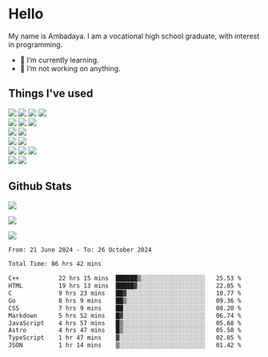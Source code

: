 # Hello

My name is Ambadaya. I am a vocational high school graduate, with interest in programming.

- 🌱 I’m currently learning.
- 🔭 I’m not working on anything.

## Things I've used
<p>
  <img src="https://img.shields.io/badge/HTML5-E34F26?style=for-the-badge&logo=html5&logoColor=white" />
  <img src="https://img.shields.io/badge/CSS-1572B6?style=for-the-badge&logo=css3&logoColor=white" />
  <img src="https://img.shields.io/badge/JavaScript-323330?style=for-the-badge&logo=javascript&logoColor=F7DF1E" />
  <img src="https://img.shields.io/badge/C%23-5C2D91?style=for-the-badge&logo=csharp&logoColor=white" />
  <br />
  <img src="https://img.shields.io/badge/Express%20js-000000?style=for-the-badge&logo=express&logoColor=white" />
  <img src="https://img.shields.io/badge/Jest-C21325?style=for-the-badge&logo=jest&logoColor=white" />
  <img src="https://img.shields.io/badge/React-61DAFB?logo=react&logoColor=000&style=for-the-badge">
  <br />
  <img src="https://img.shields.io/badge/Sass-CC6699?style=for-the-badge&logo=sass&logoColor=white" />
  <img src="https://img.shields.io/badge/Tailwind%20CSS-06B6D4?logo=tailwindcss&logoColor=fff&style=for-the-badge" />
  <br />
  <img src="https://img.shields.io/badge/SQL%20Server-CC2927?style=for-the-badge&logo=microsoft%20sql%20server&logoColor=white" />
  <img src="https://img.shields.io/badge/Apache-D22128?style=for-the-badge&logo=Apache&logoColor=white" />
  <br />
  <img src="https://img.shields.io/badge/Node%20js-339933?style=for-the-badge&logo=nodedotjs&logoColor=white" />
  <img src="https://img.shields.io/badge/pnpm-yellow?style=for-the-badge&logo=pnpm&logoColor=white" />
  <img src="https://img.shields.io/badge/GIT-E44C30?style=for-the-badge&logo=git&logoColor=white" />
  <br />
  <img src="https://img.shields.io/badge/VSCode-0078D4?style=for-the-badge&logo=visual%20studio%20code&logoColor=white" />
  <img src="https://img.shields.io/badge/Visual_Studio-5C2D91?style=for-the-badge&logo=visual%20studio&logoColor=white" />
</p>

## Github Stats
![](https://komarev.com/ghpvc/?username=vorkey&color=41B883&style=for-the-badge)

![](https://github-readme-stats.vercel.app/api?username=vorkey&show_icons=true&theme=vue-dark&include_all_commits=true&count_private=true)

![](https://github-readme-stats.vercel.app/api/top-langs/?username=vorkey&theme=vue-dark&count_private=true&langs_count=6&size_weight=0.75&count_weight=0.25&layout=compact)

<!-- 
- 👯 I’m looking to collaborate on ... 
- 🤔 I’m looking for help with ...
- 💬 Ask me about ...
- 📫 How to reach me: ...
- 😄 Pronouns: ...
- ⚡ Fun fact: ... -->

<!--START_SECTION:waka-->

```txt
From: 21 June 2024 - To: 26 October 2024

Total Time: 86 hrs 42 mins

C++           22 hrs 15 mins  ██████▒░░░░░░░░░░░░░░░░░░   25.53 %
HTML          19 hrs 13 mins  █████▓░░░░░░░░░░░░░░░░░░░   22.05 %
C             9 hrs 23 mins   ██▓░░░░░░░░░░░░░░░░░░░░░░   10.77 %
Go            8 hrs 9 mins    ██▒░░░░░░░░░░░░░░░░░░░░░░   09.36 %
CSS           7 hrs 9 mins    ██░░░░░░░░░░░░░░░░░░░░░░░   08.20 %
Markdown      5 hrs 52 mins   █▓░░░░░░░░░░░░░░░░░░░░░░░   06.74 %
JavaScript    4 hrs 57 mins   █▒░░░░░░░░░░░░░░░░░░░░░░░   05.68 %
Astro         4 hrs 47 mins   █▒░░░░░░░░░░░░░░░░░░░░░░░   05.50 %
TypeScript    1 hr 47 mins    ▓░░░░░░░░░░░░░░░░░░░░░░░░   02.05 %
JSON          1 hr 14 mins    ▒░░░░░░░░░░░░░░░░░░░░░░░░   01.42 %
```

<!--END_SECTION:waka-->
